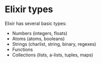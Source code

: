 # Elixir types

Elixir has several basic types:

* Numbers (integers, floats)
* Atoms (atoms, booleans)
* Strings (charlist, string, binary, regexes)
* Functions
* Collections (lists, a-lists, tuples, maps)